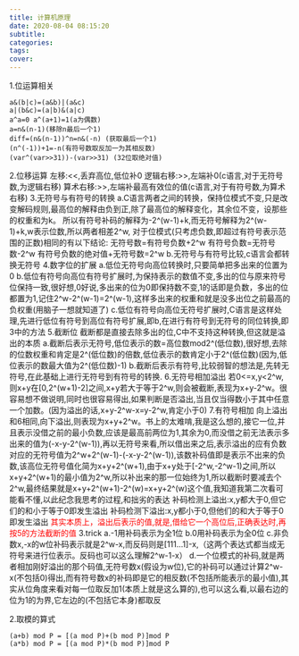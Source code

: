 ```yaml
---
title: 计算机原理
date: 2020-08-04 08:15:20
subtitle:
categories:
tags:
cover:
---
```

1.位运算相关
```
a&(b|c)=(a&b)|(a&c)
a|(b&c)=(a|b)&(a|c)
a^a=0 a^(a+1)=1(a为偶数)
a=n&(n-1)(移除n最后一个1)
diff=(n&(n-1))^n=n&(-n) (获取最后一个1)
(n^(-1))+1=-n(有符号数取反加一为其相反数)
(var^(var>>31))-(var>>31) (32位取绝对值)
```
2.位移运算
左移:<<,丢弃高位,低位补0
逻辑右移:>>,左端补0(c语言,对于无符号数,为逻辑右移)
算术右移:>>,左端补最高有效位的值(c语言,对于有符号数,为算术右移)
3.无符号与有符号的转换
a.C语言两者之间的转换，保持位模式不变,只是改变解码规则,最高位的解释由负到正,除了最高位的解释变化，其余位不变，设那些的权重和为k。
所以有符号补码的解释为-2^(w-1)+k,而无符号解释为2^(w-1)+k,w表示位数,所以两者相差2^w, 对于位模式(只考虑负数,即超过有符号表示范围的正数)相同的有以下结论:
无符号数=有符号负数+2^w
有符号负数=无符号数-2^w
有符号负数的绝对值+无符号数=2^w
b.无符号与有符号比较,c语言会都转换无符号
4.数字位的扩展
a.低位无符号向高位转换时,只要简单把多出来的位置为0
b.低位有符号向高位有符号扩展时,为保持表示的数值不变,多出的位与原来符号位保持一致,很好想,0好说,多出来的位为0即保持数不变,1的话即是负数，多出的位都置为1,记住2^w-2^(w-1)=2^(w-1),这样多出来的权重和就是没多出位之前最高的负权重(用脑子一想就知道了)
c.低位有符号向高位无符号扩展时,C语言是这样处理,先进行低位有符号到高位有符号扩展,即b,在进行有符号到无符号的同位转换,即3中的方法
5.截断位
截断都是直接去除多出的位,C中不支持这种转换,但这就是溢出的本质
a.截断后表示无符号,低位表示的数=高位数mod2^(低位数),很好想,去除的位数权重和肯定是2^(低位数)的倍数,低位表示的数肯定小于2^(低位数)(因为,低位表示的数最大值为2^(低位数)-1)
b.截断后表示有符号,比较弱智的想法是,先转无符号,在此基础上进行无符号到有符号的转换.
6.无符号相加溢出
若0<=x,y<2^w,则x+y在[0,2^(w+1)-2]之间,x+y若大于等于2^w,则会被截断,表现为x+y-2^w。很容易想不做说明,同时也很容易得出,如果判断是否溢出,当且仅当得数小于其中任意一个加数。(因为溢出的话,x+y-2^w-x=y-2^w,肯定小于0)
7.有符号相加
向上溢出和6相同,向下溢出,则表现为x+y+2^w。书上的太难啃,我是这么想的,接它一位,并且表示没借之前的最小负数,应该是最高前两位为1,其余为0,而没借之前无法表示多出来的值为(-x-y-2^(w-1)),再以无符号来看,所以借出来之后,表示溢出的应有负数对应的无符号值为2^w+2^(w-1)-(-x-y-2^(w-1)),该数补码值即是表示不出来的负数,该高位无符号值化简为x+y+2^(w+1),由于x+y处于[-2^w,-2^w-1)之间,所以x+y+2^(w+1)的最小值为2^w,所以补出来的那一位始终为1,所以截断时要减去个2^w,最终结果就是x+y+2^(w+1)-2^(w)=x+y+2^(w)这个值,我知道我第二次看可能看不懂,以此纪念我思考的过程,和拙劣的表达
补码检测上溢出:x,y都大于0,但它们的和小于等于0即发生溢出
补码检测下溢出:x,y都小于0,但他们的和大于等于0即发生溢出
<font color=#FF0000>其实本质上，溢出后表示的值,就是,借给它一个高位后,正确表达时,再按5的方法截断的值</font>
3.trick
a.-1用补码表示为全1位
b.0用补码表示为全0位
c.非负数x,-x的w位补码表示就是2^w-x,而反码则是[111...1]-x,（这两个表达式都当成无符号来进行位表示。反码也可以这么理解2^w-1-x）
d.一个位模式的补码,就是两者相加刚好溢出的那个码值,无符号数x(假设为w位),它的补码可以通过计算2^w-x(不包括0)得出,而有符号数x的补码即是它的相反数(不包括所能表示的最小值),其实从位角度来看对每一位取反加1(本质上就是这么算的),也可以这么看,以最右边的位为1的为界,它左边的(不包括它本身)都取反

2.取模的算式
```
(a+b) mod P = [(a mod P)+(b mod P)]mod P
(a*b) mod P = [(a mod P)*(b mod P)]mod P
```
